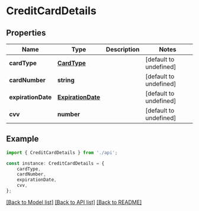 # CreditCardDetails


## Properties

Name | Type | Description | Notes
------------ | ------------- | ------------- | -------------
**cardType** | [**CardType**](CardType.md) |  | [default to undefined]
**cardNumber** | **string** |  | [default to undefined]
**expirationDate** | [**ExpirationDate**](ExpirationDate.md) |  | [default to undefined]
**cvv** | **number** |  | [default to undefined]

## Example

```typescript
import { CreditCardDetails } from './api';

const instance: CreditCardDetails = {
    cardType,
    cardNumber,
    expirationDate,
    cvv,
};
```

[[Back to Model list]](../README.md#documentation-for-models) [[Back to API list]](../README.md#documentation-for-api-endpoints) [[Back to README]](../README.md)
